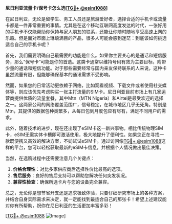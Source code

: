 **尼日利亚流量卡/保号卡怎么选[[TG💪+ @esim1088](https://t.me/s/esim1088)]**

在尼日利亚，无论是留学生、务工人员还是旅游爱好者，选择合适的手机卡或流量卡都是一件非常重要的事情。尤其是在这个移动互联网高度发达的时代，一张好用的手机卡不仅能帮助你保持与家人朋友的联系，还能让你随时随地享受高速上网的乐趣。但是面对市面上琳琅满目的产品，很多人可能会感到迷茫：到底该如何挑选适合自己的手机卡呢？

首先，我们需要明确自己最需要的功能是什么。如果你主要关心的是通话和短信服务，那么“保号卡”可能是你的首选。这类卡通常以维持号码有效为主要目标，附带少量的通话和短信功能。对于那些需要经常与国内亲友保持联系的人来说，这种卡虽然流量有限，但能够确保基本的通讯需求不受影响。

然而，如果您的日常活动更依赖于网络，比如观看视频、下载文件或者使用社交媒体等，则应该优先考虑购买一张主打流量的SIM卡。尼日利亚目前市场上有几家运营商提供优质的流量套餐，其中Mtn（MTN Nigeria）和Airtel是最受欢迎的选择之一。这两家公司的网络覆盖范围广，信号稳定，在城市地区几乎无死角。特别是Mtn，其提供的数据包种类繁多，从每日包到月度包应有尽有，满足不同用户的需求。

此外，随着技术的进步，现在还出现了eSIM卡这一新兴事物。相比传统物理SIM卡，eSIM无需实体卡槽即可激活使用，极大地提升了便利性。如果您正在寻找一款既便携又高效的解决方案，不妨试试eSIM卡。通过访问像[TG💪+ @esim1088](https://t.me/s/esim1088)这样的平台，您可以轻松获取最新的eSIM卡信息，并根据个人情况做出最佳决策。

当然，在选购过程中还需要注意几个关键点：
1. **价格合理性**：对比多家供应商后选择性价比最高的选项。
2. **售后服务**：良好的售后支持可以帮助您解决任何突发状况。
3. **兼容性检查**：确保所选卡片与您的设备完全兼容。

总之，无论你是想节省开支还是追求极致体验，只要仔细研究市场上的各种方案，并结合自身实际需求来决定，就一定能找到最适合自己的那张卡！希望上述建议能对你有所帮助，祝你在尼日利亚的生活更加丰富多彩！

[[TG💪+ @esim1088](https://t.me/s/esim1088) ![Image](https://i.postimg.cc/4NQfJmqS/Snipaste-2025-05-13-00-14-12.png)]
